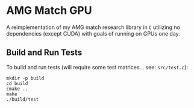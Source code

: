 # AMG Match GPU

A reimplementation of my AMG match research library in `C` utilizing no dependencies (except CUDA) with goals of running on GPUs one day.

## Build and Run Tests

To build and run tests (will require some test matrices... see: `src/test.c`):
```
mkdir -p build
cd build
cmake ..
make
./build/test
```

